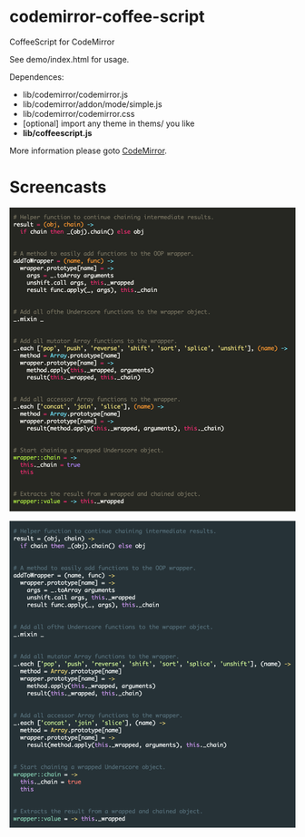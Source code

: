 # codemirror-coffee-script
CoffeeScript for CodeMirror

See demo/index.html for usage.

Dependences:
* lib/codemirror/codemirror.js
* lib/codemirror/addon/mode/simple.js
* lib/codemirror/codemirror.css
* [optional] import any theme in thems/ you like
* **lib/coffeescript.js**

More information please goto [CodeMirror](http://codemirror.net/).

# Screencasts

![monokai](https://raw.githubusercontent.com/huaoguo/codemirror-coffee-script/master/demo/monokai.png)

![material](https://raw.githubusercontent.com/huaoguo/codemirror-coffee-script/master/demo/material.png)
